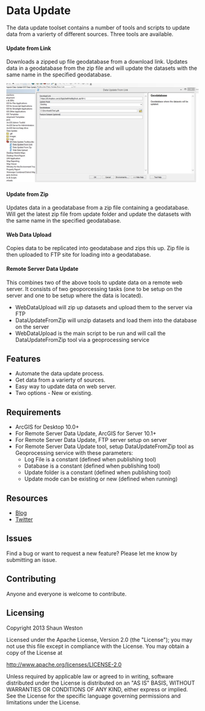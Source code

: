 # Data Update

The data update toolset contains a number of tools and scripts to update data from a varierty of different sources. Three 
tools are available.

#### Update from Link
Downloads a zipped up file geodatabase from a download link. Updates data in a geodatabase from the zip file and 
will update the datasets with the same name in the specified geodatabase.

![DataUpdateFromLinkScreenshot](/images/DataUpdateFromLinkScreenshot.jpg)

#### Update from Zip
Updates data in a geodatabase from a zip file containing a geodatabase. Will get the latest zip file from update folder and 
update the datasets with the same name in the specified geodatabase.

#### Web Data Upload
Copies data to be replicated into geodatabase and zips this up. Zip file is then uploaded to FTP site 
for loading into a geodatabase.

#### Remote Server Data Update
This combines two of the above tools to update data on a remote web server. It consists of two geoporcessing tasks (one to be
setup on the server and one to be setup where the data is located).

* WebDataUpload will zip up datasets and upload them to the server via FTP
* DataUpdateFromZip will unzip datasets and load them into the database on the server
* WebDataUpload is the main script to be run and will call the DataUpdateFromZip tool via a geoprocessing service


## Features

* Automate the data update process.
* Get data from a varierty of sources.
* Easy way to update data on web server.
* Two options - New or existing.

## Requirements

* ArcGIS for Desktop 10.0+
* For Remote Server Data Update, ArcGIS for Server 10.1+
* For Remote Server Data Update, FTP server setup on server
* For Remote Server Data Update tool, setup DataUpdateFromZip tool as Geoprocessing service with these parameters:
	* Log File is a constant (defined when publishing tool)
	* Database is a constant (defined when publishing tool)
	* Update folder is a constant (defined when publishing tool)
	* Update mode can be existing or new (defined when running)


## Resources

* [Blog](http://westonelli.wordpress.com)
* [Twitter](https://twitter.com/Westonelli)


## Issues

Find a bug or want to request a new feature?  Please let me know by submitting an issue.


## Contributing

Anyone and everyone is welcome to contribute. 


## Licensing
Copyright 2013 Shaun Weston

Licensed under the Apache License, Version 2.0 (the "License");
you may not use this file except in compliance with the License.
You may obtain a copy of the License at

   http://www.apache.org/licenses/LICENSE-2.0

Unless required by applicable law or agreed to in writing, software
distributed under the License is distributed on an "AS IS" BASIS,
WITHOUT WARRANTIES OR CONDITIONS OF ANY KIND, either express or implied.
See the License for the specific language governing permissions and
limitations under the License.